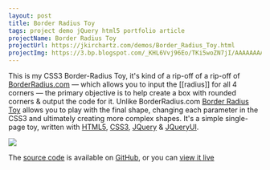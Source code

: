 ```yaml
---
layout: post
title: Border Radius Toy
tags: project demo jQuery html5 portfolio article
projectName: Border Radius Toy
projectUrl: https://jkirchartz.com/demos/Border_Radius_Toy.html
projectImg: https://3.bp.blogspot.com/_KHL6Vvj96Eo/TKi5woZN7jI/AAAAAAAAAoA/hewVyI7JzKA/s320/BorderRadiusToy.png
---
```


This is my CSS3 Border-Radius Toy, it's kind of a rip-off of a rip-off of
[BorderRadius.com](http://borderradius.com/) <!--more--> — which allows you to input the
[[radius]] for all 4 corners — the primary objective is to help create a box with
rounded corners & output the code for it. Unlike BorderRadius.com [Border
Radius Toy](https://jkirchartz.com/demos/Border_Radius_Toy.html) allows you to
play with the final shape, changing each parameter in the CSS3 and ultimately
creating more complex shapes. It's a simple single-page toy, written with
[HTML5](http://en.wikipedia.org/wiki/HTML5), [CSS3](http://www.css3.info/),
[JQuery](http://jquery.com/) & [JQueryUI](http://jqueryui.com/).

[![](https://3.bp.blogspot.com/_KHL6Vvj96Eo/TKi5woZN7jI/AAAAAAAAAoA/hewVyI7JzKA/s320/BorderRadiusToy.png)](https://3.bp.blogspot.com/_KHL6Vvj96Eo/TKi5woZN7jI/AAAAAAAAAoA/hewVyI7JzKA/s1600/BorderRadiusToy.png)

The [source code](http://github.com/JKirchartz/BorderRadiusToy) is available
on [GitHub](http://github.com/), or you can [view it live](http://jkirchartz.com/demos/Border_Radius_Toy.html)
